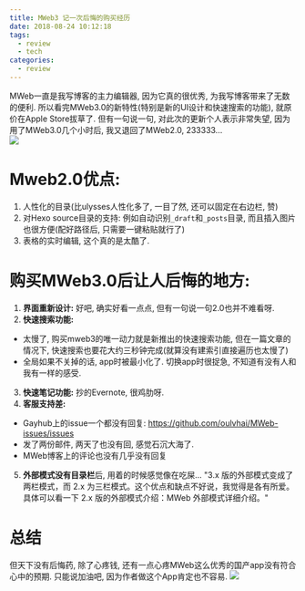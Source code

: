 ```yaml
---
title: MWeb3 记一次后悔的购买经历 
date: 2018-08-24 10:12:18
tags: 
  - review
  - tech
categories:
  - review
---
```


MWeb一直是我写博客的主力编辑器, 因为它真的很优秀, 为我写博客带来了无数的便利. 所以看完MWeb3.0的新特性(特别是新的UI设计和快速搜索的功能), 就原价在Apple Store拔草了. 但有一句说一句, 对此次的更新个人表示非常失望, 因为用了MWeb3.0几个小时后, 我又退回了MWeb2.0, 233333...    
![](/images/blog/180807_octopress_to_hexo/15350917531609.jpg)


<!--more-->

# Mweb2.0优点: 
1. 人性化的目录(比ulysses人性化多了, 一目了然, 还可以固定在右边栏, 赞)
2. 对Hexo source目录的支持: 例如自动识别`_draft`和`_posts`目录, 而且插入图片也很方便(配好路径后, 只需要一键粘贴就行了)
3. 表格的实时编辑, 这个真的是太酷了.   

# 购买MWeb3.0后让人后悔的地方:
1. **界面重新设计:** 好吧, 确实好看一点点, 但有一句说一句2.0也并不难看呀. 
2. **快速搜索功能:** 
  - 太慢了, 购买mweb3的唯一动力就是新推出的快速搜索功能, 但在一篇文章的情况下, 快速搜索也要花大约三秒钟完成(就算没有建索引直接遍历也太慢了)
  - 全局如果不关掉的话, app时被最小化了. 切换app时很捉急, 不知道有没有人和我有一样的感受.   
3. **快速笔记功能:** 抄的Evernote, 很鸡肋呀.   
4. **客服支持差:** 
  - Gayhub上的issue一个都没有回复: https://github.com/oulvhai/MWeb-issues/issues
  - 发了两份邮件, 两天了也没有回, 感觉石沉大海了. 
  - MWeb博客上的评论也没有几乎没有回复 
5. **外部模式没有目录栏**后, 用着的时候感觉像在吃屎...    "3.x 版的外部模式变成了两栏模式，而 2.x 为三栏模式。这个优点和缺点不好说，我觉得是各有所爱。具体可以看一下 2.x 版的外部模式介绍：MWeb 外部模式详细介绍。"


# 总结
但天下没有后悔药, 除了心疼钱, 还有一点心疼MWeb这么优秀的国产app没有符合心中的预期. 只能说加油吧, 因为作者做这个App肯定也不容易.
![](/images/blog/180807_octopress_to_hexo/15350941743303.jpg)


